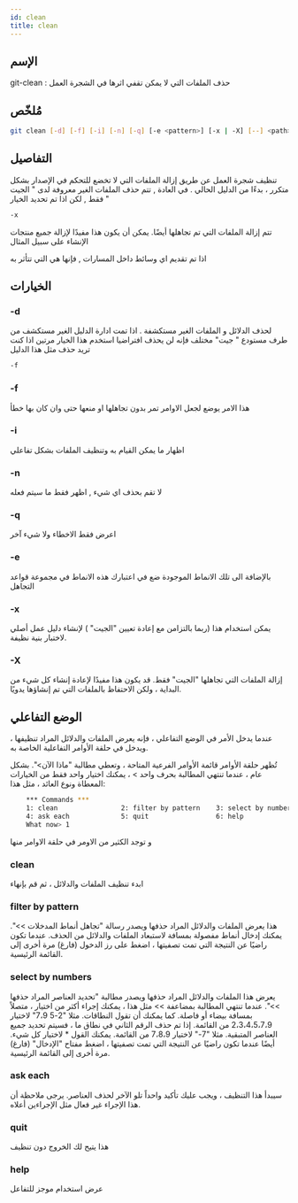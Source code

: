 ```yaml
---
id: clean
title: clean
---
```


## الإسم
git-clean : حذف الملفات التي لا يمكن تقفي اثرها في الشجرة العمل

## مُلخّص

<!--DOCUSAURUS_CODE_TABS-->
<!--الأمر-->
```bash
git clean [-d] [-f] [-i] [-n] [-q] [-e <pattern>] [-x | -X] [--] <path>…​
```
<!--END_DOCUSAURUS_CODE_TABS-->

## التفاصيل

 تنظيف شجرة العمل عن طريق إزالة الملفات التي لا تخضع للتحكم في الإصدار بشكل متكرر ، بدءًا من الدليل الحالي  .
في العادة , تتم حذف الملفات الغير معروفة لدى " الجيت " فقط , لكن اذا تم تحديد الخيار
<!--DOCUSAURUS_CODE_TABS-->
<!--الأمر-->
```bash
-x
```
<!--END_DOCUSAURUS_CODE_TABS-->
تتم إزالة الملفات التي تم تجاهلها أيضًا. يمكن أن يكون هذا  مفيدًا لإزالة جميع منتجات الإنشاء على سبيل المثال

اذا تم تقديم اي وسائط داخل المسارات , فإنها هي التي تتأثر به

## الخيارات

### -d
لحذف الدلائل و الملفات الغير مستكشفة . اذا تمت ادارة الدليل الغير مستكشف من طرف مستودع " جيت" مختلف فإنه لن يحذف افتراضيا 
استخدم هذا الخيار مرتين اذا كنت تريد حذف مثل هذا الدليل 

<!--DOCUSAURUS_CODE_TABS-->
<!--الأمر-->
```bash
-f
```
<!--END_DOCUSAURUS_CODE_TABS-->
### -f
هذا الامر يوضع لجعل الاوامر تمر بدون تجاهلها او منعها حتى وان كان بها خطأ

### -i
اظهار ما يمكن القيام به وتنظيف الملفات بشكل تفاعلي

### -n
لا تقم بحذف اي شيء , اظهر فقط ما سيتم فعله 

### -q
اعرض فقط الاخطاء ولا شيء آخر 

### -e
 بالإضافة الى تلك الانماط الموجودة ضع في اعتبارك هذه الانماط في مجموعة قواعد التجاهل
 
### -x
 يمكن استخدام هذا (ربما بالتزامن مع إعادة تعيين "الجيت" ) لإنشاء دليل عمل أصلي لاختبار بنية نظيفة.

### -X
إزالة الملفات التي تجاهلها "الجيت" فقط. قد يكون هذا مفيدًا لإعادة إنشاء كل شيء من البداية ، ولكن الاحتفاظ بالملفات التي تم إنشاؤها يدويًا.


## الوضع التفاعلي
عندما يدخل الأمر في الوضع التفاعلي ، فإنه يعرض الملفات والدلائل المراد تنظيفها ، ويدخل في حلقة الأوامر التفاعلية الخاصة به.

تُظهر حلقة الأوامر قائمة الأوامر الفرعية المتاحة ، وتعطي مطالبة "ماذا الآن>". بشكل عام ، عندما تنتهي المطالبة بحرف واحد > ، يمكنك اختيار واحد فقط من الخيارات المعطاة ونوع العائد ، مثل هذا:

<!--DOCUSAURUS_CODE_TABS-->
<!--الأمر-->
```bash
    *** Commands ***
	1: clean                2: filter by pattern    3: select by numbers
	4: ask each             5: quit                 6: help
    What now> 1
```
<!--END_DOCUSAURUS_CODE_TABS-->


و توجد الكثير من الاومر في حلقة الاوامر منها 

### clean 
ابدء تنظيف الملفات والدلائل ، ثم قم بإنهاء

### filter by pattern
هذا يعرض الملفات والدلائل المراد حذفها ويصدر رسالة "تجاهل أنماط المدخلات >>". يمكنك إدخال أنماط مفصولة بمسافة لاستبعاد الملفات والدلائل من الحذف. عندما تكون راضيًا عن النتيجة التي تمت تصفيتها ، اضغط على رز الدخول (فارغ) مرة أخرى إلى القائمة الرئيسية.

### select by numbers
يعرض هذا الملفات والدلائل المراد حذفها ويصدر مطالبة "تحديد العناصر المراد حذفها >>". عندما تنتهي المطالبة بمضاعفة >> مثل هذا ، يمكنك إجراء أكثر من اختيار ، متصلاً بمسافة بيضاء أو فاصلة. كما يمكنك أن تقول النطاقات. مثلا "2-5 7،9" لاختيار 2،3،4،5،7،9 من القائمة. إذا تم حذف الرقم الثاني في نطاق ما ، فسيتم تحديد جميع العناصر المتبقية. مثلا "7-" لاختيار 7،8،9 من القائمة. يمكنك القول * لاختيار كل شيء. أيضًا عندما تكون راضيًا عن النتيجة التي تمت تصفيتها ، اضغط مفتاح "الإدخال" (فارغ) مرة أخرى إلى القائمة الرئيسية.

### ask each
سيبدأ هذا التنظيف ، ويجب عليك تأكيد واحداً تلو الآخر لحذف العناصر. يرجى ملاحظة أن هذا الإجراء غير فعال مثل الإجراءين أعلاه.

### quit
هذا يتيح لك الخروج دون تنظيف

### help 
عرض استخدام موجز للتفاعل 

